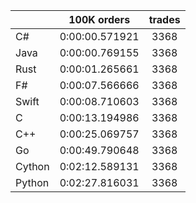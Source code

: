 ||100K orders|trades|
-|:-:|:-:|
|C#|0:00:00.571921|3368|
|Java|0:00:00.769155|3368|
|Rust|0:00:01.265661|3368|
|F#|0:00:07.566666|3368|
|Swift|0:00:08.710603|3368|
|C|0:00:13.194986|3368|
|C++|0:00:25.069757|3368|
|Go|0:00:49.790648|3368|
|Cython|0:02:12.589131|3368|
|Python|0:02:27.816031|3368|


